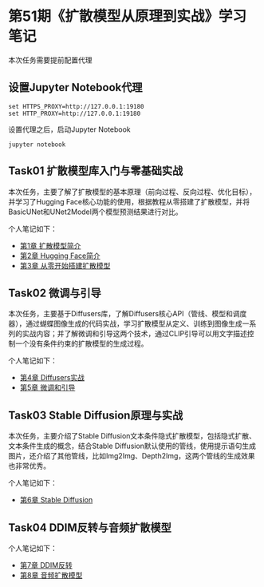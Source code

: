 # 第51期《扩散模型从原理到实战》学习笔记

本次任务需要提前配置代理
## 设置Jupyter Notebook代理
```shell
set HTTPS_PROXY=http://127.0.0.1:19180
set HTTP_PROXY=http://127.0.0.1:19180
```
设置代理之后，启动Jupyter Notebook
```shell
jupyter notebook
```

## Task01 扩散模型库入门与零基础实战

本次任务，主要了解了扩散模型的基本原理（前向过程、反向过程、优化目标），并学习了Hugging Face核心功能的使用，根据教程从零搭建了扩散模型，并将BasicUNet和UNet2Model两个模型预测结果进行对比。

个人笔记如下： 
- [第1章 扩散模型简介](diffusion_models_learning51/ch01.md) 
- [第2章 Hugging Face简介](diffusion_models_learning51/ch02.md)
- [第3章 从零开始搭建扩散模型](diffusion_models_learning51/ch03/ch03.md)

## Task02 微调与引导

本次任务，主要基于Diffusers库，了解Diffusers核心API（管线、模型和调度器），通过蝴蝶图像生成的代码实战，学习扩散模型从定义、训练到图像生成一系列的实战内容；并了解微调和引导这两个技术，通过CLIP引导可以用文字描述控制一个没有条件约束的扩散模型的生成过程。

个人笔记如下：
- [第4章 Diffusers实战](diffusion_models_learning51/ch04/ch04.md) 
- [第5章 微调和引导](diffusion_models_learning51/ch05/ch05.md) 

## Task03 Stable Diffusion原理与实战

本次任务，主要介绍了Stable Diffusion文本条件隐式扩散模型，包括隐式扩散、文本条件生成的概念，结合Stable Diffusion默认使用的管线，使用提示语句生成图片，还介绍了其他管线，比如Img2Img、Depth2Img，这两个管线的生成效果也非常优秀。

个人笔记如下：
- [第6章 Stable Diffusion](diffusion_models_learning51/ch06/ch06.md)

## Task04 DDIM反转与音频扩散模型

个人笔记如下：
- [第7章 DDIM反转](diffusion_models_learning51/ch07.md) 
- [第8章 音频扩散模型](diffusion_models_learning51/ch08.md) 